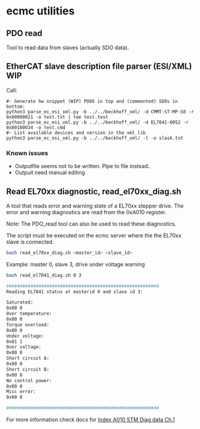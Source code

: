 # ecmc utilities
## PDO read

Tool to read data from slaves (actually SDO data).

## EtherCAT slave description file parser (ESI/XML) WIP

Call:
```
#- Generate hw snippet (WIP) PDOS in top and (commented) SDOs in bottom:
python3 parse_ec_esi_xml.py -b ../../beckhoff_xml/ -d CMMT-ST-MP-S0 -r 0x00000021 -o test.txt | tee test.test 
python3 parse_ec_esi_xml.py -b ../../beckhoff_xml/ -d EL7041-0052 -r 0x00100034 -o test.cmd
#- List available devices and version in the xml lib
python3 parse_ec_esi_xml.py -b ../../beckhoff_xml/ -l -o slask.txt
```

### Known issues
* Outputfile seems not to be written. Pipe to file instead..
* Outpuit need manual editing


## Read EL70xx diagnostic, read_el70xx_diag.sh

A tool that reads error and warning state of a EL70xx stepper drive. The error and warning diagnostics are read from the 0xA010 register.

Note: The PDO_read tool can also be used to read these diagnostics.

The script must be executed on the ecmc server where the the EL70xx slave is connected.

```bash
bash read_el70xx_diag.sh <master_id> <slave_id>
```

Example: master 0, slave 3, drive under voltage warning
```bash
bash read_el7041_diag.sh 0 3

#########################################################
Reading EL7041 status at masterid 0 and slave id 3:

Saturated:
0x00 0
Over temperature:
0x00 0
Torque overload:
0x00 0
Under voltage:
0x01 1
Over voltage:
0x00 0
Short circuit A:
0x00 0
Short circuit B:
0x00 0
No control power:
0x00 0
Misc error:
0x00 0

#########################################################

```

For more information check docs for [Index A010 STM Diag data Ch.1](https://infosys.beckhoff.com/english.php?content=../content/1033/el70x1/2286662027.html&id=126846504617985959)

